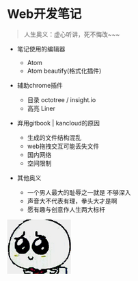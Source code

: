 # Web开发笔记

> 人生奥义：虚心听讲，死不悔改~~~

- 笔记使用的编辑器

  - Atom
  - Atom beautify(格式化插件)

- 辅助chrome插件

  - 目录 octotree / insight.io
  - 高亮 Liner

- 弃用gitbook | kancloud的原因

  - 生成的文件结构混乱
  - web拖拽交互可能丢失文件
  - 国内网络
  - 空间限制

- 其他奥义

  - 一个男人最大的耻辱之一就是 不够深入
  - 声音大不代表有理，拳头大才是啊
  - 愿有趣与创意作人生两大标杆

![](/assets/xiong.gif)
